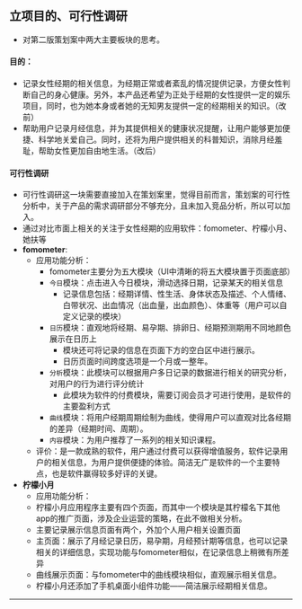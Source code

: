 

## 立项目的、可行性调研

- 对第二版策划案中两大主要板块的思考。

#### 目的：

- 记录女性经期的相关信息，为经期正常或者紊乱的情况提供记录，方便女性判断自己的身心健康。另外，本产品还希望为正处于经期的女性提供一定的娱乐项目，同时，也为她本身或者她的无知男友提供一定的经期相关的知识。（改前）
- 帮助用户记录月经信息，并为其提供相关的健康状况提醒，让用户能够更加便捷、科学地关爱自己。同时，还将为用户提供相关的科普知识，消除月经羞耻，帮助女性更加自由地生活。（改后）

#### 可行性调研

- 可行性调研这一块需要直接加入在策划案里，觉得目前而言，策划案的可行性分析中，关于产品的需求调研部分不够充分，且未加入竞品分析，所以可以加入。
- 通过对比市面上相关的关注于女性经期的应用软件：fomometer、柠檬小月、她扶等
- **fomometer**:
  - 应用功能分析：
    - fomometer主要分为五大模块（UI中清晰的将五大模块置于页面底部）
    - `今日`模块：点击进入今日模块，滑动选择日期，记录某天的相关信息
      - 记录信息包括：经期详情、性生活、身体状态及描述、个人情绪、白带状况、出血情况（出血量，出血颜色）、体重等（用户可以自定义记录的模块）
    - `日历`模块：直观地将经期、易孕期、排卵日、经期预测期用不同地颜色展示在日历上
      - 模块还可将记录的信息在页面下方的空白区中进行展示。
      - 日历页面时间跨度选项是一个月或一整年。
    - `分析`模块：此模块可以根据用户多日记录的数据进行相关的研究分析，对用户的行为进行评分统计
      - 此模块为软件的付费模块，需要订阅会员才可进行使用，是软件的主要盈利方式
    - `曲线`模块：将用户经期周期绘制为曲线，使得用户可以直观对比各经期的差异（经期时间、周期）。
    - `内容`模块：为用户推荐了一系列的相关知识课程。
  - 评价：是一款成熟的软件，用户通过付费可以获得增值服务，软件记录用户的相关信息，为用户提供便捷的体验。简洁无广是软件的一个主要特点，也是软件赢得较多好评的关键。
- **柠檬小月**
  - 应用功能分析：
  - 柠檬小月应用程序主要有四个页面，而其中一个模块是其柠檬名下其他app的推广页面，涉及企业运营的策略，在此不做相关分析。
  - 主要记录展示信息页面有两个，外加个人用户相关设置页面
  - 主页面：展示了月经记录日历，易孕期，月经预计期等信息，也可以记录相关的详细信息，实现功能与fomometer相似，在记录信息上稍微有所差异
  - 曲线展示页面：与fomometer中的曲线模块相似，直观展示相关信息。
  - 柠檬小月还添加了手机桌面小组件功能——简洁展示经期相关信息。

------

